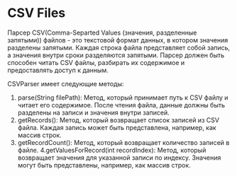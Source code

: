 <h1>CSV Files</h1>

Парсер CSV(Comma-Separted Values (значения, разделенные запятыми)) файлов - это текстовой формат данных, в котором значения разделены запятыми. Каждая строка файла представляет собой запись, а значения внутри сроки разделяются запятыми. Парсер должен быть способен читать CSV файлы, разбирать их содержимое и предоставлять доступ к данным.

CSVParser имеет следующие методы:
1. parse(String filePath): Метод, который принимает путь к CSV файлу и читает его содержимое. После чтения файла, данные должны быть разделены на записи и значения внутри записей.
2. getRecords(): Метод, который возвращает список записей из CSV файла. Каждая запись может быть представлена, например, как массив строк.
3. getRecordCount(): Метод, который возвращает количество записей в файле.
4.getValuesForRecord(int recordIndex): Метод, который возвращает значения для указанной записи по индексу. Значения могут быть представлены, например, как массив строк.

